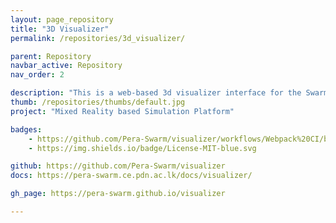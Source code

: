```yaml
---
layout: page_repository
title: "3D Visualizer"
permalink: /repositories/3d_visualizer/

parent: Repository
navbar_active: Repository
nav_order: 2

description: "This is a web-based 3d visualizer interface for the Swarm Simulator developed for the Pera Swarm project."
thumb: /repositories/thumbs/default.jpg
project: "Mixed Reality based Simulation Platform"

badges:
    - https://github.com/Pera-Swarm/visualizer/workflows/Webpack%20CI/badge.svg
    - https://img.shields.io/badge/License-MIT-blue.svg

github: https://github.com/Pera-Swarm/visualizer
docs: https://pera-swarm.ce.pdn.ac.lk/docs/visualizer/

gh_page: https://pera-swarm.github.io/visualizer

---
```

